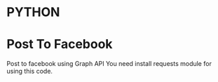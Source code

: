 PYTHON
==============
Post To Facebook
==============
Post to facebook using Graph API
You need install requests module for using this code.
